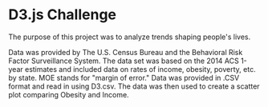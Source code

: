# D3.js Challenge

The purpose of this project was to analyze trends shaping people's lives.

Data was provided by The U.S. Census Bureau and the Behavioral Risk Factor Surveillance System. The data set was based on the 2014 ACS 1-year estimates and included data on rates of income, obesity, poverty, etc. by state. MOE stands for "margin of error." Data was provided in .CSV format and read in using D3.csv. The data was then used to create a scatter plot comparing Obesity and Income.